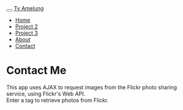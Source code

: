 <head>

  <title>Flickr Slideshow w/ Bootstrap Carousel</title>
    <meta charset="utf-8">
    <meta http-equiv="X-UA-Compatible" content="IE=edge">
    <meta name="viewport" content="width=device-width, initial-scale=1">
  <link rel="stylesheet" href="stylesheets/style.css">
  <!-- Latest compiled and minified CSS -->
  <link rel="stylesheet" href="https://maxcdn.bootstrapcdn.com/bootstrap/3.3.7/css/bootstrap.min.css" integrity="sha384-BVYiiSIFeK1dGmJRAkycuHAHRg32OmUcww7on3RYdg4Va+PmSTsz/K68vbdEjh4u" crossorigin="anonymous">

  <!-- Optional theme -->
  <link rel="stylesheet" href="https://maxcdn.bootstrapcdn.com/bootstrap/3.3.7/css/bootstrap-theme.min.css" integrity="sha384-rHyoN1iRsVXV4nD0JutlnGaslCJuC7uwjduW9SVrLvRYooPp2bWYgmgJQIXwl/Sp" crossorigin="anonymous">

  <script src="https://code.jquery.com/jquery-2.0.3.min.js"></script>
  <!-- Latest compiled and minified JavaScript -->
  <script src="https://maxcdn.bootstrapcdn.com/bootstrap/3.3.7/js/bootstrap.min.js" integrity="sha384-Tc5IQib027qvyjSMfHjOMaLkfuWVxZxUPnCJA7l2mCWNIpG9mGCD8wGNIcPD7Txa" crossorigin="anonymous"></script>
</head>

<body>
<div class="navbar navbar-inverse navbar-fixed-top">
  <div class="container">
    <div class="navbar-header">
      <button type="button" class="navbar-toggle" data-toggle="collapse" data-target=".navbar-collapse">
        <span class="icon-bar"></span>
        <span class="icon-bar"></span>
        <span class="icon-bar"></span>
      </button>
      <a class="navbar-brand" href="index.html">Ty Amelung</a>
    </div>
    <div class="collapse navbar-collapse">
      <ul class="nav navbar-nav">
        <li><a href="index.html">Home</a></li>
        <li><a href="https://github.com/UO-CIT/p2-tya1.git">Project 2</a></li>
        <li><a href="https://github.com/UO-CIT/p3-tya1.git">Project 3</a></li>
        <li><a href="about.html">About</a></li>
        <li class="active"><a href="contact.html">Contact</a></li>
      </ul>
    </div><!--/.nav-collapse -->
  </div>
</div>

<div class="container">
  <div class="text-center">
    <h1>Contact Me</h1>
    <p class="lead">This app uses AJAX to request images from the Flickr photo sharing service, using Flickr's Web API.<br>Enter a tag to retrieve photos from Flickr.</p>
  </div>
</div><!-- /.container -->

  <script src="javascripts/app.js"></script>
</body>
